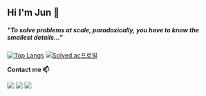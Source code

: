 <H2> Hi I'm Jun 🤗 </div>

<h5>"To solve problems at scale, paradoxically, you have to know the smallest details..."</h5>

[![Top Langs](https://github-readme-stats.vercel.app/api/top-langs/?username=jaejuna&layout=compact)](https://github.com/jaejuna/github-readme-stats) 
[![Solved.ac프로필](http://mazassumnida.wtf/api/v2/generate_badge?boj=anayana9988)](https://solved.ac/anayana9988)



**Contact me 📫**

<a href ="https://velog.io/@jaejuna"><img src="https://img.shields.io/badge/Velog-20C997?style=flat-square&logo=Velog&logoColor=white"/></a> 
<a href ="https://www.instagram.com/jrojects/"><img src="https://img.shields.io/badge/Insta-E4405F?style=flat-square&logo=Instagram&logoColor=white"/></a> 
<a href ="https://jajuna.notion.site/Portfolio-49d3166048a842109c5cfcd9f9b9eff7?pvs=4"><img src="https://img.shields.io/badge/Notion-000000?style=flat-square&logo=Notion&logoColor=white"/></a> 
